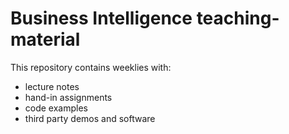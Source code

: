 # Business Intelligence teaching-material
This repository contains weeklies with:

* lecture notes
* hand-in assignments
* code examples
* third party demos and software


